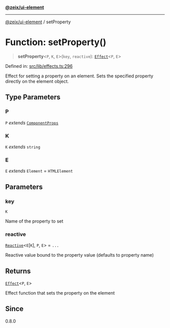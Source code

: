 [**@zeix/ui-element**](../README.md)

***

[@zeix/ui-element](../globals.md) / setProperty

# Function: setProperty()

> **setProperty**\<`P`, `K`, `E`\>(`key`, `reactive`): [`Effect`](../type-aliases/Effect.md)\<`P`, `E`\>

Defined in: [src/lib/effects.ts:296](https://github.com/zeixcom/ui-element/blob/bee447e049cdd5cefc5eb0bcaa9adbe956d6b5a4/src/lib/effects.ts#L296)

Effect for setting a property on an element.
Sets the specified property directly on the element object.

## Type Parameters

### P

`P` *extends* [`ComponentProps`](../type-aliases/ComponentProps.md)

### K

`K` *extends* `string`

### E

`E` *extends* `Element` = `HTMLElement`

## Parameters

### key

`K`

Name of the property to set

### reactive

[`Reactive`](../type-aliases/Reactive.md)\<`E`\[`K`\], `P`, `E`\> = `...`

Reactive value bound to the property value (defaults to property name)

## Returns

[`Effect`](../type-aliases/Effect.md)\<`P`, `E`\>

Effect function that sets the property on the element

## Since

0.8.0
